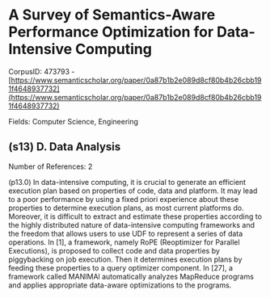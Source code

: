 # A Survey of Semantics-Aware Performance Optimization for Data-Intensive Computing

CorpusID: 473793 - [https://www.semanticscholar.org/paper/0a87b1b2e089d8cf80b4b26cbb191f4648937732](https://www.semanticscholar.org/paper/0a87b1b2e089d8cf80b4b26cbb191f4648937732)

Fields: Computer Science, Engineering

## (s13) D. Data Analysis
Number of References: 2

(p13.0) In data-intensive computing, it is crucial to generate an efficient execution plan based on properties of code, data and platform. It may lead to a poor performance by using a fixed priori experience about these properties to determine execution plans, as most current platforms do. Moreover, it is difficult to extract and estimate these properties according to the highly distributed nature of data-intensive computing frameworks and the freedom that allows users to use UDF to represent a series of data operations. In [1], a framework, namely RoPE (Reoptimizer for Parallel Executions), is proposed to collect code and data properties by piggybacking on job execution. Then it determines execution plans by feeding these properties to a query optimizer component. In [27], a framework called MANIMAl automatically analyzes MapReduce programs and applies appropriate data-aware optimizations to the programs.
